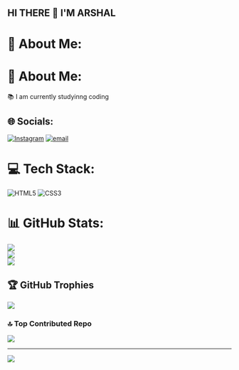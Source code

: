 ## HI THERE 👋 I'M ARSHAL
# 💫 About Me:
# 💫 About Me:
📚 I am currently studyinng coding


## 🌐 Socials:
[![Instagram](https://img.shields.io/badge/Instagram-%23E4405F.svg?logo=Instagram&logoColor=white)](https://instagram.com/https://www.instagram.com/sxsz.d?igsg=MTI5bGpuOW5tdTc0Yw==) [![email](https://img.shields.io/badge/Email-D14836?logo=gmail&logoColor=white)](mailto:adamrajinbelajar@gmail.com) 

# 💻 Tech Stack:
![HTML5](https://img.shields.io/badge/html5-%23E34F26.svg?style=plastic&logo=html5&logoColor=white) ![CSS3](https://img.shields.io/badge/css3-%231572B6.svg?style=plastic&logo=css3&logoColor=white)
# 📊 GitHub Stats:
![](https://github-readme-stats.vercel.app/api?username=adamrajinpisan&theme=graywhite&hide_border=false&include_all_commits=true&count_private=true)<br/>
![](https://nirzak-streak-stats.vercel.app/?user=adamrajinpisan&theme=graywhite&hide_border=false)<br/>
![](https://github-readme-stats.vercel.app/api/top-langs/?username=adamrajinpisan&theme=graywhite&hide_border=false&include_all_commits=true&count_private=true&layout=compact)

## 🏆 GitHub Trophies
![](https://github-profile-trophy.vercel.app/?username=adamrajinpisan&theme=aura&no-frame=false&no-bg=true&margin-w=4)

### 🔝 Top Contributed Repo
![](https://github-contributor-stats.vercel.app/api?username=adamrajinpisan&limit=5&theme=dark&combine_all_yearly_contributions=true)

---
[![](https://visitcount.itsvg.in/api?id=adamrajinpisan&icon=0&color=1)](https://visitcount.itsvg.in)

<!-- Proudly created with GPRM ( https://gprm.itsvg.in ) -->
